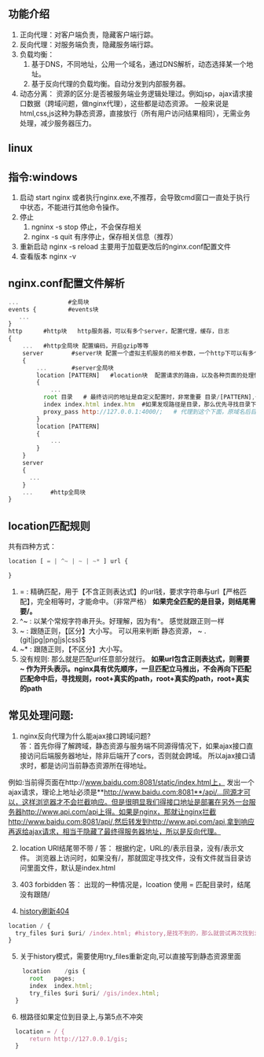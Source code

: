 
## 功能介绍

1. 正向代理：对客户端负责，隐藏客户端行踪。
2. 反向代理：对服务端负责，隐藏服务端行踪。
3. 负载均衡：
    1. 基于DNS，不同地址，公用一个域名，通过DNS解析，动态选择某一个地址。
    2. 基于反向代理的负载均衡。自动分发到内部服务器。
4. 动态分离： 资源的区分:是否被服务端业务逻辑处理过。例如jsp，ajax请求接口数据（跨域问题，做nginx代理），这些都是动态资源。  一般来说是html,css,js这种为静态资源，直接放行（所有用户访问结果相同），无需业务处理，减少服务器压力。

## linux

## 指令:windows

1. 启动  start nginx  或者执行nginx.exe,不推荐，会导致cmd窗口一直处于执行中状态，不能进行其他命令操作。
2. 停止  
    1. ngninx -s stop 停止，不会保存相关
    2. nginx -s quit  有序停止，保存相关信息（推荐）
3. 重新启动 nginx -s reload 主要用于加载更改后的nginx.conf配置文件
4. 查看版本 nginx -v

## nginx.conf配置文件解析

```js
...              #全局块
events {         #events块
   ...
}
http      #http块   http服务器，可以有多个server，配置代理，缓存，日志
{
    ...   #http全局块 配置编码，开启gzip等等
    server        #server块 配置一个虚拟主机服务的相关参数，一个http下可以有多个server
    { 
        ...       #server全局块 
        location [PATTERN]   #location块  配置请求的路由，以及各种页面的处理情况
        {
            ...
          root 目录   # 最终访问的地址是自定义配置时，非常重要 目录/[PATTERN],也就是root+访问path
          index index.html index.htm  #如果发现路径是目录，那么优先寻找目录下的哪个文件
          proxy_pass http://127.0.0.1:4000/;   # 代理到这个下面，原域名后目录的所有，全部向此之后拼接
        }
        location [PATTERN] 
        {
            ...
        }
    }
    server
    {
      ...
    }
    ...     #http全局块
}
```

## location匹配规则
共有四种方式：
```js
location [ = | ^~ | ~ | ~* ] url {

}
```
1. = : 精确匹配，用于【不含正则表达式】的url钱，要求字符串与url【严格匹配】，完全相等时，才能命中。（非常严格） **如果完全匹配的是目录，则结尾需要/。**
2. ^~ : 以某个常规字符串开头。好理解，因为有^。 感觉就跟正则一样
3. ~ :  跟随正则，【区分】大小写。 可以用来判断 静态资源， ~ \.(git|jpg|png|js|css)$ 
4. ~* : 跟随正则，【不区分】大小写。
5. 没有规则:  那么就是匹配url任意部分就行。
**如果url包含正则表达式，则需要 ~ 作为开头表示。nginx具有优先顺序，一旦匹配立马推出，不会再向下匹配**
**匹配命中后，寻找规则，root+真实的path，root+真实的path，root+真实的path**
 
## 常见处理问题:
1. nginx反向代理为什么能ajax接口跨域问题?   
答：首先你得了解跨域，静态资源与服务端不同源得情况下，如果ajax接口直接访问后端服务器地址，除非后端开了cors，否则就会跨域。 所以ajax接口请求时，都是访问当前静态资源所在得地址。   

例如:当前得页面在http://www.baidu.com:8081/static/index.html上，
发出一个ajax请求，理论上地址必须是**http://www.baidu.com:8081**/api/...同源才可以，这样浏览器才不会拦截响应。但是很明显我们得接口地址是部署在另外一台服务器http://www.api.com/api上得。如果是nginx，那就让nginx拦截http://www.baidu.com:8081/api/,然后转发到http://www.api.com/api,拿到响应再返给ajax请求，相当于隐藏了最终得服务器地址，所以是反向代理。


2. location URI结尾带不带 /
答： 根据约定，URL的/表示目录，没有/表示文件。 浏览器上访问时，如果没有/，那就固定寻找文件，没有文件就当目录访问里面文件，默认是index.html

3. 403 forbidden
答： 出现的一种情况是，lcoation 使用 = 匹配目录时，结尾没有跟随/

4. [history刷新404](https://v3.router.vuejs.org/zh/guide/essentials/history-mode.html#后端配置例子)
```js
location / {
  try_files $uri $uri/ /index.html; #history,是找不到的，那么就尝试再次找到index.html即可。如果是部署在目录之下，则/目录/.../index.html
}
```

5. 关于history模式，需要使用try_files重新定向,可以直接写到静态资源里面
```js
    location    /gis {
      root   pages;
      index  index.html;
      try_files $uri $uri/ /gis/index.html;
  }
```

6. 根路径如果定位到目录上,与第5点不冲突
```js
  location = / {
      return http://127.0.0.1/gis;
  }
```
